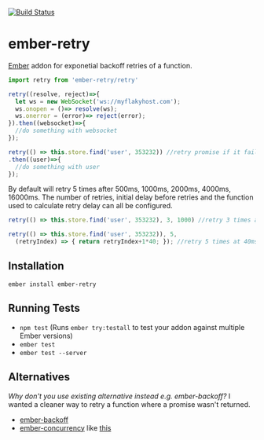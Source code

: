 [![Build Status](https://travis-ci.org/mrloop/ember-retry.svg?branch=master)](https://travis-ci.org/mrloop/ember-retry)

# ember-retry

[Ember](https://ember-cli.com) addon for exponetial backoff retries of a function.

```javascript
import retry from 'ember-retry/retry'

retry((resolve, reject)=>{
  let ws = new WebSocket('ws://myflakyhost.com');
  ws.onopen = ()=> resolve(ws);
  ws.onerror = (error)=> reject(error);
}).then((websocket)=>{
  //do something with websocket
});

retry(() => this.store.find('user', 353232)) //retry promise if it fails with error
.then((user)=>{
  //do something with user
});
```

By default will retry 5 times after 500ms, 1000ms, 2000ms, 4000ms, 16000ms.
The number of retries, initial delay before retries and the function used to calculate retry delay can all be configured.

```javascript
retry(() => this.store.find('user', 353232), 3, 1000) //retry 3 times at 1000ms, 2000ms, 4000ms
```

```javascript
retry(() => this.store.find('user', 353232)), 5,
  (retryIndex) => { return retryIndex+1*40; }); //retry 5 times at 40ms, 80ms, 120ms, 160ms, 200ms
```

## Installation

`ember install ember-retry`

## Running Tests

* `npm test` (Runs `ember try:testall` to test your addon against multiple Ember versions)
* `ember test`
* `ember test --server`

## Alternatives

_Why don't you use existing alternative instead e.g. ember-backoff?_
I wanted a cleaner way to retry a function where a promise wasn't returned.

* [ember-backoff](https://github.com/GavinJoyce/ember-backoff)
* [ember-concurrency](https://github.com/machty/ember-concurrency) like [this](http://blog.mrloop.com/javascript/ember/2016/04/12/retrying-functions-with-ember-concurrency.html)
